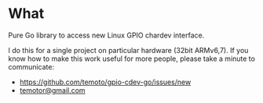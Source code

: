 # What
Pure Go library to access new Linux GPIO chardev interface.

I do this for a single project on particular hardware (32bit ARMv6,7).
If you know how to make this work useful for more people, please take a minute to communicate:
- https://github.com/temoto/gpio-cdev-go/issues/new
- temotor@gmail.com
